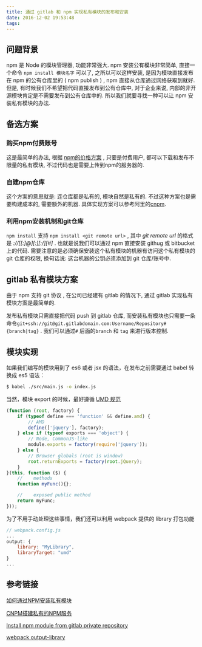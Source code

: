 ```yaml
---
title: 通过 gitlab 和 npm 实现私有模块的发布和安装
date: 2016-12-02 19:53:48
tags:
---
```


## 问题背景

npm 是 Node 的模块管理器, 功能非常强大. npm 安装公有模块非常简单, 直接一个命令 `npm install 模块名字` 可以了, 之所以可以这样安装, 是因为模块直接发布在 npm 的公有仓库里的 ( npm publish ) , npm 直接从仓库通过网络获取到就好. 但是, 有时候我们不希望把代码直接发布到公有仓库中, 对于企业来说, 内部的非开源模块肯定是不需要发布到公有仓库中的. 所以我们就要寻找一种可以让 npm 安装私有模块的办法.

<!--more-->

## 备选方案

### 购买npm付费账号

  这是最简单的办法, 根据 [npm的价格方案](https://www.npmjs.com/pricing) , 只要是付费用户, 都可以下载和发布不限量的私有模块, 不过代码也是需要上传到npm的服务器的.

### 自建npm仓库

  这个方案的意思就是: 连仓库都是私有的, 模块自然是私有的. 不过这种方案也是需要构建成本的, 需要额外的机器. 具体实现方案可以参考阿里的[cnpm](http://blog.fens.me/nodejs-cnpm-npm/).

### 利用npm安装机制和git仓库

  `npm install` 支持 `npm install <git remote url>` , 其中 *git remote url* 的格式是 *<protocol>://[<user>[:<password>]@]<hostname>[:<port>][:/]<path>[#<commit-ish>]* . 也就是说我们可以通过 npm 直接安装 githug 或 bitbucket 上的代码. 需要注意的是必须确保安装这个私有模块的机器有访问这个私有模块的 git 仓库的权限, 换句话说: 这台机器的公钥必须添加到 git 仓库/账号中.



## gitlab 私有模块方案

由于 npm 支持 git 协议 , 在公司已经建有 gitlab 的情况下, 通过 gitlab 实现私有模块方案是最简单的.

发布私有模块只需直接把代码 push 到 gitlab 仓库, 而安装私有模块也只需要一条命令`git+ssh://git@git.gitlabdomain.com:Username/Repository#{branch|tag}` . 我们可以通过`#` 后面的`branch` 和 `tag` 来进行版本控制.



## 模块实现

如果我们编写的模块用到了 es6 或者 jsx 的语法，在发布之前需要通过 babel 转换成 es5 语法：

```bash
$ babel ./src/main.js -o index.js
```

当然，模块 export 的时候，最好遵循 [UMD 规范](https://github.com/umdjs/umd)

```js
(function (root, factory) {
    if (typeof define === 'function' && define.amd) {
        // AMD
        define(['jquery'], factory);
    } else if (typeof exports === 'object') {
        // Node, CommonJS-like
        module.exports = factory(require('jquery'));
    } else {
        // Browser globals (root is window)
        root.returnExports = factory(root.jQuery);
    }
}(this, function ($) {
    //    methods
    function myFunc(){};

    //    exposed public method
    return myFunc;
}));
```

为了不用手动处理这些事情，我们还可以利用 webpack 提供的 library 打包功能

```js
// webpack.config.js
...
output: {
    library: "MyLibrary",
    libraryTarget: "umd"
}
...
```
## 参考链接

[如何通过NPM安装私有模块](http://www.jianshu.com/p/7b8771743ee4)

[CNPM搭建私有的NPM服务](http://blog.fens.me/nodejs-cnpm-npm/)

[Install npm module from gitlab private repository](http://stackoverflow.com/questions/22988876/install-npm-module-from-gitlab-private-repository)

[webpack output-library](https://webpack.js.org/configuration/output/#output-library)





